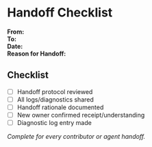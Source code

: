 # Handoff Checklist

**From:**  
**To:**  
**Date:**  
**Reason for Handoff:**  

## Checklist
- [ ] Handoff protocol reviewed
- [ ] All logs/diagnostics shared
- [ ] Handoff rationale documented
- [ ] New owner confirmed receipt/understanding
- [ ] Diagnostic log entry made

_Complete for every contributor or agent handoff._